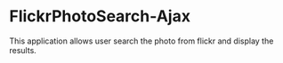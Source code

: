 # FlickrPhotoSearch-Ajax
This application allows user search the photo from flickr and display the results.
